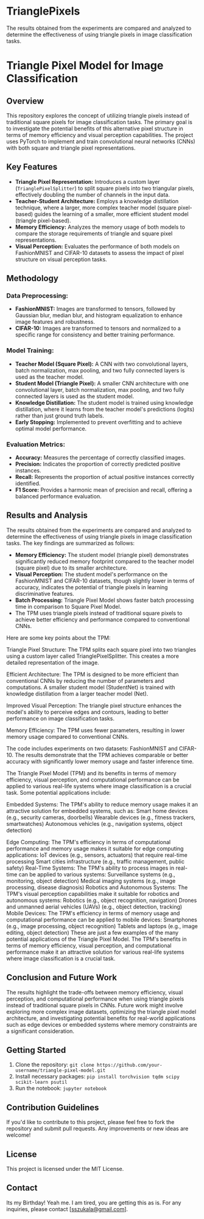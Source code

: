 # TrianglePixels
The results obtained from the experiments are compared and analyzed to determine the effectiveness of using triangle pixels in image classification tasks. 

# Triangle Pixel Model for Image Classification

## Overview

This repository explores the concept of utilizing triangle pixels instead of traditional square pixels for image classification tasks. The primary goal is to investigate the potential benefits of this alternative pixel structure in terms of memory efficiency and visual perception capabilities. The project uses PyTorch to implement and train convolutional neural networks (CNNs) with both square and triangle pixel representations.

## Key Features

* **Triangle Pixel Representation:** Introduces a custom layer (`TrianglePixelSplitter`) to split square pixels into two triangular pixels, effectively doubling the number of channels in the input data.
* **Teacher-Student Architecture:** Employs a knowledge distillation technique, where a larger, more complex teacher model (square pixel-based) guides the learning of a smaller, more efficient student model (triangle pixel-based).
* **Memory Efficiency:** Analyzes the memory usage of both models to compare the storage requirements of triangle and square pixel representations.
* **Visual Perception:** Evaluates the performance of both models on FashionMNIST and CIFAR-10 datasets to assess the impact of pixel structure on visual perception tasks.

## Methodology

### Data Preprocessing:

* **FashionMNIST:** Images are transformed to tensors, followed by Gaussian blur, median blur, and histogram equalization to enhance image features and robustness.
* **CIFAR-10:** Images are transformed to tensors and normalized to a specific range for consistency and better training performance.

### Model Training:

* **Teacher Model (Square Pixel):** A CNN with two convolutional layers, batch normalization, max pooling, and two fully connected layers is used as the teacher model.
* **Student Model (Triangle Pixel):** A smaller CNN architecture with one convolutional layer, batch normalization, max pooling, and two fully connected layers is used as the student model.
* **Knowledge Distillation:** The student model is trained using knowledge distillation, where it learns from the teacher model's predictions (logits) rather than just ground truth labels.
* **Early Stopping:** Implemented to prevent overfitting and to achieve optimal model performance.

### Evaluation Metrics:

* **Accuracy:** Measures the percentage of correctly classified images.
* **Precision:** Indicates the proportion of correctly predicted positive instances.
* **Recall:** Represents the proportion of actual positive instances correctly identified.
* **F1 Score:** Provides a harmonic mean of precision and recall, offering a balanced performance evaluation.

## Results and Analysis

The results obtained from the experiments are compared and analyzed to determine the effectiveness of using triangle pixels in image classification tasks. The key findings are summarized as follows:

* **Memory Efficiency:** The student model (triangle pixel) demonstrates significantly reduced memory footprint compared to the teacher model (square pixel) due to its smaller architecture.
* **Visual Perception:** The student model's performance on the FashionMNIST and CIFAR-10 datasets, though slightly lower in terms of accuracy, indicates the potential of triangle pixels in learning discriminative features.
* **Batch Processing:** Triangle Pixel Model shows faster batch processing time in comparison to Square Pixel Model.
* The TPM uses triangle pixels instead of traditional square pixels to achieve better efficiency and performance compared to conventional CNNs.

Here are some key points about the TPM:

Triangle Pixel Structure: The TPM splits each square pixel into two triangles using a custom layer called TrianglePixelSplitter. This creates a more detailed representation of the image.

Efficient Architecture: The TPM is designed to be more efficient than conventional CNNs by reducing the number of parameters and computations. A smaller student model (StudentNet) is trained with knowledge distillation from a larger teacher model (Net).

Improved Visual Perception: The triangle pixel structure enhances the model's ability to perceive edges and contours, leading to better performance on image classification tasks.

Memory Efficiency: The TPM uses fewer parameters, resulting in lower memory usage compared to conventional CNNs.

The code includes experiments on two datasets: FashionMNIST and CIFAR-10. The results demonstrate that the TPM achieves comparable or better accuracy with significantly lower memory usage and faster inference time.

The Triangle Pixel Model (TPM) and its benefits in terms of memory efficiency, visual perception, and computational performance can be applied to various real-life systems where image classification is a crucial task. Some potential applications include:

Embedded Systems: The TPM's ability to reduce memory usage makes it an attractive solution for embedded systems, such as:
Smart home devices (e.g., security cameras, doorbells)
Wearable devices (e.g., fitness trackers, smartwatches)
Autonomous vehicles (e.g., navigation systems, object detection)

Edge Computing: The TPM's efficiency in terms of computational performance and memory usage makes it suitable for edge computing applications:
IoT devices (e.g., sensors, actuators) that require real-time processing
Smart cities infrastructure (e.g., traffic management, public safety)
Real-Time Systems: The TPM's ability to process images in real-time can be applied to various systems:
Surveillance systems (e.g., monitoring, object detection)
Medical imaging systems (e.g., image processing, disease diagnosis)
Robotics and Autonomous Systems: The TPM's visual perception capabilities make it suitable for robotics and autonomous systems:
Robotics (e.g., object recognition, navigation)
Drones and unmanned aerial vehicles (UAVs) (e.g., object detection, tracking)
Mobile Devices: The TPM's efficiency in terms of memory usage and computational performance can be applied to mobile devices:
Smartphones (e.g., image processing, object recognition)
Tablets and laptops (e.g., image editing, object detection)
These are just a few examples of the many potential applications of the Triangle Pixel Model. The TPM's benefits in terms of memory efficiency, visual perception, and computational performance make it an attractive solution for various real-life systems where image classification is a crucial task.

## Conclusion and Future Work

The results highlight the trade-offs between memory efficiency, visual perception, and computational performance when using triangle pixels instead of traditional square pixels in CNNs. Future work might involve exploring more complex image datasets, optimizing the triangle pixel model architecture, and investigating potential benefits for real-world applications such as edge devices or embedded systems where memory constraints are a significant consideration.

## Getting Started

1. Clone the repository: `git clone https://github.com/your-username/triangle-pixel-model.git`
2. Install necessary packages: `pip install torchvision tqdm scipy scikit-learn psutil`
3. Run the notebook: `jupyter notebook`

## Contribution Guidelines

If you'd like to contribute to this project, please feel free to fork the repository and submit pull requests. Any improvements or new ideas are welcome!

## License

This project is licensed under the MIT License.

## Contact
Its my Birthday! Yeah me. I am tired, you are getting this as is. 
For any inquiries, please contact [sszukala@gmail.com].
